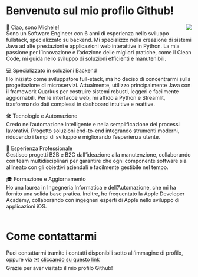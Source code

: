 # Benvenuto sul mio profilo Github!

<img align="right" src="https://github-readme-stats.vercel.app/api?username=micheleGolino&show_icons=true&theme=transparent&include_all_commits=1" />
	
👋 Ciao, sono Michele!
<br>
Sono un Software Engineer con 6 anni di esperienza nello sviluppo fullstack, specializzato su backend. Mi specializzo nella creazione di sistemi Java ad alte prestazioni e applicazioni web interattive in Python. La mia passione per l’innovazione e l’adozione delle migliori pratiche, come il Clean Code, mi guida nello sviluppo di soluzioni efficienti e manutenibili.

💻 Specializzato in soluzioni Backend<br>
Ho iniziato come sviluppatore full-stack, ma ho deciso di concentrarmi sulla progettazione di microservizi. Attualmente, utilizzo principalmente Java con il framework Quarkus per costruire sistemi robusti, leggeri e facilmente aggiornabili. Per le interfacce web, mi affido a Python e Streamlit, trasformando dati complessi in dashboard intuitive e reattive.

🛠️ Tecnologie e Automazione<br>
Credo nell’automazione intelligente e nella semplificazione dei processi lavorativi. Progetto soluzioni end-to-end integrando strumenti moderni, riducendo i tempi di sviluppo e migliorando l’esperienza utente.

🏢 Esperienza Professionale<br>
Gestisco progetti B2B e B2C dall’ideazione alla manutenzione, collaborando con team multidisciplinari per garantire che ogni componente software sia allineato con gli obiettivi aziendali e facilmente gestibile nel tempo.

🎓 Formazione e Aggiornamento<br>
Ho una laurea in Ingegneria Informatica e dell’Automazione, che mi ha fornito una solida base pratica. Inoltre, ho frequentato la Apple Developer Academy, collaborando con ingegneri esperti di Apple nello sviluppo di applicazioni iOS.
<br><br>
# Come contattarmi<br>
Puoi contattarmi tramite i contatti disponibili sotto all'immagine di profilo, oppure via <a href="mailto:michelegolino94@gmail.com">✉️ cliccando su questo link</a>
<br>
Grazie per aver visitato il mio profilo Github!
